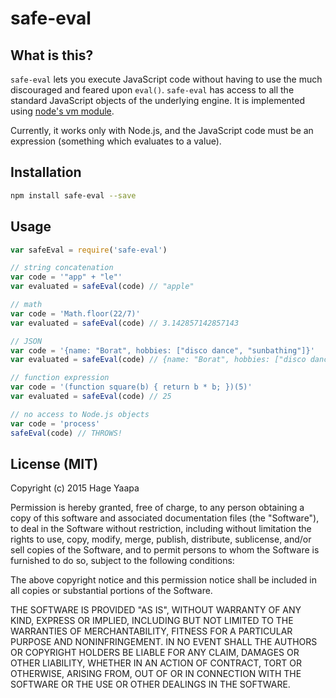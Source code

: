 # safe-eval

## What is this?

`safe-eval` lets you execute JavaScript code without having to use the much discouraged and feared upon `eval()`. `safe-eval` has access to all the standard JavaScript objects of the underlying engine. It is implemented using [node's vm module](https://nodejs.org/api/vm.html).

Currently, it works only with Node.js, and the JavaScript code must be an expression (something which evaluates to a value).

## Installation

```sh
npm install safe-eval --save
```

## Usage

```js
var safeEval = require('safe-eval')

// string concatenation
var code = '"app" + "le"'
var evaluated = safeEval(code) // "apple"

// math
var code = 'Math.floor(22/7)'
var evaluated = safeEval(code) // 3.142857142857143

// JSON
var code = '{name: "Borat", hobbies: ["disco dance", "sunbathing"]}'
var evaluated = safeEval(code) // {name: "Borat", hobbies: ["disco dance", "sunbathing"]}

// function expression
var code = '(function square(b) { return b * b; })(5)'
var evaluated = safeEval(code) // 25

// no access to Node.js objects
var code = 'process'
safeEval(code) // THROWS!

```

## License (MIT)

Copyright (c) 2015 Hage Yaapa

Permission is hereby granted, free of charge, to any person obtaining a copy
of this software and associated documentation files (the "Software"), to deal
in the Software without restriction, including without limitation the rights
to use, copy, modify, merge, publish, distribute, sublicense, and/or sell
copies of the Software, and to permit persons to whom the Software is
furnished to do so, subject to the following conditions:

The above copyright notice and this permission notice shall be included in all
copies or substantial portions of the Software.

THE SOFTWARE IS PROVIDED "AS IS", WITHOUT WARRANTY OF ANY KIND, EXPRESS OR
IMPLIED, INCLUDING BUT NOT LIMITED TO THE WARRANTIES OF MERCHANTABILITY,
FITNESS FOR A PARTICULAR PURPOSE AND NONINFRINGEMENT. IN NO EVENT SHALL THE
AUTHORS OR COPYRIGHT HOLDERS BE LIABLE FOR ANY CLAIM, DAMAGES OR OTHER
LIABILITY, WHETHER IN AN ACTION OF CONTRACT, TORT OR OTHERWISE, ARISING FROM,
OUT OF OR IN CONNECTION WITH THE SOFTWARE OR THE USE OR OTHER DEALINGS IN THE
SOFTWARE.

